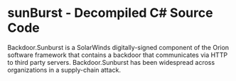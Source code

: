 # sunBurst - Decompiled C# Source Code
Backdoor.Sunburst is a SolarWinds digitally-signed component of the Orion software framework that contains a backdoor that communicates via HTTP to third party servers. Backdoor.Sunburst has been widespread across organizations in a supply-chain attack.
